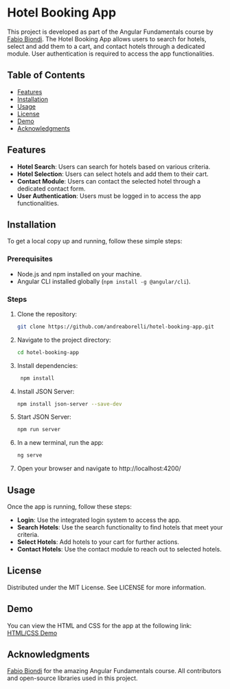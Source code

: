 # Hotel Booking App

This project is developed as part of the Angular Fundamentals course by [Fabio Biondi](https://www.fabiobiondi.dev/). The Hotel Booking App allows users to search for hotels, select and add them to a cart, and contact hotels through a dedicated module. User authentication is required to access the app functionalities.

## Table of Contents

- [Features](#features)
- [Installation](#installation)
- [Usage](#usage)
- [License](#license)
- [Demo](#demo)
- [Acknowledgments](#acknowledgments)

## Features

- **Hotel Search**: Users can search for hotels based on various criteria.
- **Hotel Selection**: Users can select hotels and add them to their cart.
- **Contact Module**: Users can contact the selected hotel through a dedicated contact form.
- **User Authentication**: Users must be logged in to access the app functionalities.

## Installation

To get a local copy up and running, follow these simple steps:

### Prerequisites

- Node.js and npm installed on your machine.
- Angular CLI installed globally (`npm install -g @angular/cli`).

### Steps

1. Clone the repository:
   ```sh
   git clone https://github.com/andreaborelli/hotel-booking-app.git
2. Navigate to the project directory:
   ```sh
   cd hotel-booking-app
3. Install dependencies:
   ```sh
    npm install
4. Install JSON Server:
   ```sh
   npm install json-server --save-dev
5. Start JSON Server:
   ```sh
   npm run server
6. In a new terminal, run the app:
   ```sh
   ng serve
7. Open your browser and navigate to http://localhost:4200/

## Usage

Once the app is running, follow these steps:

- **Login**: Use the integrated login system to access the app.
- **Search Hotels**: Use the search functionality to find hotels that meet your criteria.
- **Select Hotels**: Add hotels to your cart for further actions.
- **Contact Hotels**: Use the contact module to reach out to selected hotels.

## License
Distributed under the MIT License. See LICENSE for more information.

## Demo
You can view the HTML and CSS for the app at the following link: [HTML/CSS Demo](https://andreaborelli.github.io/hotel-booking-app-view/search.html)

## Acknowledgments
[Fabio Biondi](https://www.fabiobiondi.dev/) for the amazing Angular Fundamentals course.
All contributors and open-source libraries used in this project.




   









